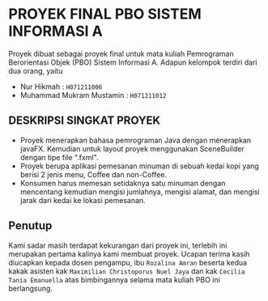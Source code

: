 # PROYEK FINAL PBO SISTEM INFORMASI A
Proyek dibuat sebagai proyek final untuk mata kuliah Pemrograman Berorientasi Objek (PBO) Sistem Informasi A. 
Adapun kelompok terdiri dari dua orang, yaitu
- Nur Hikmah                  : `H071211006`
- Muhammad Mukram Mustamin    : `H071211012`

## DESKRIPSI SINGKAT PROYEK
- Proyek menerapkan bahasa pemrograman Java dengan menerapkan javaFX. Kemudian untuk layout proyek menggunakan SceneBuilder dengan tipe file ".fxml".
- Proyek berupa aplikasi pemesanan minuman di sebuah kedai kopi yang berisi 2 jenis menu, Coffee dan non-Coffee. 
- Konsumen harus memesan setidaknya satu minuman dengan mencentang kemudian mengisi jumlahnya, mengisi alamat, dan mengisi jarak dari kedai ke lokasi pemesanan.

## Penutup
Kami sadar masih terdapat kekurangan dari proyek ini, terlebih ini merupakan pertama kalinya kami membuat proyek.
Ucapan terima kasih diucapkan kepada dosen pengampu, ibu `Rozalina Amran` beserta kedua kakak asisten kak `Maximilian Christoporus Nuel Jaya` dan kak `Cecilia Tania Emanuella` atas bimbingannya selama mata kuliah PBO ini berlangsung.
